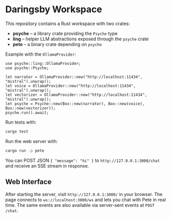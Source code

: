 # Daringsby Workspace

This repository contains a Rust workspace with two crates:

- **psyche** – a library crate providing the `Psyche` type
- **ling** – helper LLM abstractions exposed through the `psyche` crate
- **pete** – a binary crate depending on `psyche`

Example with the `OllamaProvider`:

```rust,no_run
use psyche::ling::OllamaProvider;
use psyche::Psyche;

let narrator = OllamaProvider::new("http://localhost:11434", "mistral").unwrap();
let voice = OllamaProvider::new("http://localhost:11434", "mistral").unwrap();
let vectorizer = OllamaProvider::new("http://localhost:11434", "mistral").unwrap();
let psyche = Psyche::new(Box::new(narrator), Box::new(voice), Box::new(vectorizer));
psyche.run().await;
```


Run tests with:

```sh
cargo test
```

Run the web server with:

```sh
cargo run -p pete
```
You can POST JSON `{ "message": "hi" }` to `http://127.0.0.1:3000/chat` and receive an SSE stream in response.

## Web Interface

After starting the server, visit `http://127.0.0.1:3000/` in your browser. The page connects to `ws://localhost:3000/ws` and lets you chat with Pete in real time.
The same events are also available via server-sent events at `POST /chat`.

